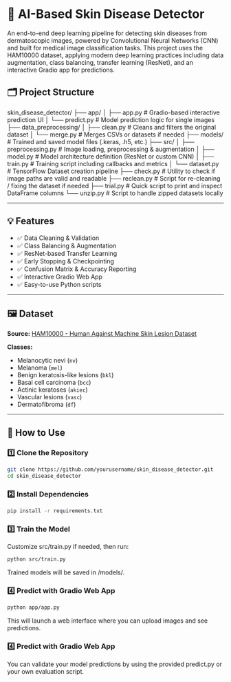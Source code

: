 # 🧠 AI-Based Skin Disease Detector

An end-to-end deep learning pipeline for detecting skin diseases from dermatoscopic images, powered by Convolutional Neural Networks (CNN) and built for medical image classification tasks.
This project uses the HAM10000 dataset, applying modern deep learning practices including data augmentation, class balancing, transfer learning (ResNet), and an interactive Gradio app for predictions.

## 🗂️ Project Structure
skin_disease_detector/
├── app/
│   ├── app.py               # Gradio-based interactive prediction UI
│   └── predict.py           # Model prediction logic for single images
├── data_preprocessing/
│   ├── clean.py             # Cleans and filters the original dataset
│   └── merge.py             # Merges CSVs or datasets if needed
├── models/                  # Trained and saved model files (.keras, .h5, etc.)
├── src/
│   ├── preprocessing.py     # Image loading, preprocessing & augmentation
│   ├── model.py             # Model architecture definition (ResNet or custom CNN)
│   ├── train.py             # Training script including callbacks and metrics
│   └── dataset.py           # TensorFlow Dataset creation pipeline
├── check.py                 # Utility to check if image paths are valid and readable
├── reclean.py               # Script for re-cleaning / fixing the dataset if needed
├── trial.py                 # Quick script to print and inspect DataFrame columns
└── unzip.py                 # Script to handle zipped datasets locally


---

## 💡 Features

- ✅ Data Cleaning & Validation
- ✅ Class Balancing & Augmentation
- ✅ ResNet-based Transfer Learning
- ✅ Early Stopping & Checkpointing
- ✅ Confusion Matrix & Accuracy Reporting
- ✅ Interactive Gradio Web App
- ✅ Easy-to-use Python scripts

---

## 🖼️ Dataset

**Source:** [HAM10000 - Human Against Machine Skin Lesion Dataset](https://www.kaggle.com/datasets/kmader/skin-cancer-mnist-ham10000)

**Classes:**

- Melanocytic nevi (`nv`)
- Melanoma (`mel`)
- Benign keratosis-like lesions (`bkl`)
- Basal cell carcinoma (`bcc`)
- Actinic keratoses (`akiec`)
- Vascular lesions (`vasc`)
- Dermatofibroma (`df`)

---

## 🚀 How to Use

### 1️⃣ Clone the Repository

```bash
git clone https://github.com/yourusername/skin_disease_detector.git
cd skin_disease_detector
```

### 2️⃣ Install Dependencies

```bash
pip install -r requirements.txt
```

### 3️⃣ Train the Model
Customize src/train.py if needed, then run:
```bash
python src/train.py
```
Trained models will be saved in /models/.

### 4️⃣ Predict with Gradio Web App

```bash
python app/app.py
```
This will launch a web interface where you can upload images and see predictions.

### 4️⃣ Predict with Gradio Web App
You can validate your model predictions by using the provided predict.py or your own evaluation script.


